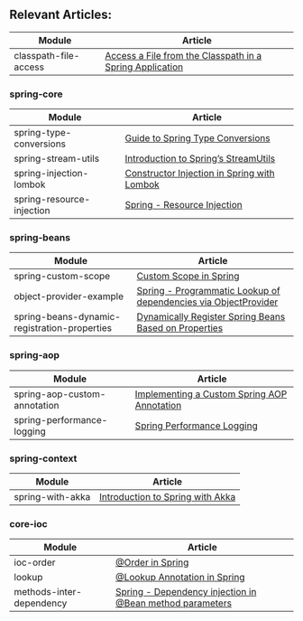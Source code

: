 ## Relevant Articles: 

Module | Article
--|--
classpath-file-access | [Access a File from the Classpath in a Spring Application](https://www.baeldung.com/spring-classpath-file-access)

### spring-core
Module | Article
--|--
spring-type-conversions | [Guide to Spring Type Conversions](https://www.baeldung.com/spring-type-conversions)
spring-stream-utils | [Introduction to Spring’s StreamUtils](https://www.baeldung.com/spring-stream-utils)
spring-injection-lombok | [Constructor Injection in Spring with Lombok](https://www.baeldung.com/spring-injection-lombok)
spring-resource-injection | [Spring - Resource Injection](https://www.logicbig.com/tutorials/spring-framework/spring-core/injecting-resources.html)

### spring-beans
Module | Article
--|--
spring-custom-scope | [Custom Scope in Spring](https://www.baeldung.com/spring-custom-scope)
object-provider-example | [Spring - Programmatic Lookup of dependencies via ObjectProvider](https://www.logicbig.com/tutorials/spring-framework/spring-core/object-provider.html)
spring-beans-dynamic-registration-properties | [Dynamically Register Spring Beans Based on Properties](https://www.baeldung.com/spring-beans-dynamic-registration-properties)

### spring-aop
Module | Article
--|--
spring-aop-custom-annotation | [Implementing a Custom Spring AOP Annotation](https://www.baeldung.com/spring-aop-annotation)
spring-performance-logging | [Spring Performance Logging](http://www.baeldung.com/spring-performance-logging)

### spring-context
Module | Article
--|--
spring-with-akka | [Introduction to Spring with Akka](https://www.baeldung.com/akka-with-spring)

### core-ioc
Module | Article
--|--
ioc-order | [@Order in Spring](http://www.baeldung.com/spring-order)
lookup | [@Lookup Annotation in Spring](http://www.baeldung.com/spring-lookup)
methods-inter-dependency | [Spring - Dependency injection in @Bean method parameters](https://www.logicbig.com/tutorials/spring-framework/spring-core/javaconfig-methods-inter-dependency.html)